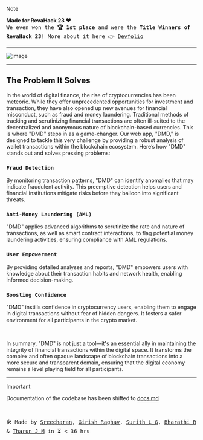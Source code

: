 > [!NOTE]
> **Made for RevaHack 23 ❤️** <br>
> <samp> We even won the **🏆 1st place** and were the **Title Winners of RevaHack 23**! More about it here 👉 <a href="https://devfolio.co/projects/dmd-dirty-money-detector-54b2">Devfolio</a> </samp>

---

![image](https://github.com/sr2echa/dirty-moni-detector/assets/65058816/f2d86ce3-9d19-499a-bc6e-7ef83f8f7083)

---

## The Problem It Solves
In the world of digital finance, the rise of cryptocurrencies has been meteoric. While they offer unprecedented opportunities for investment and transaction, they have also opened up new avenues for financial misconduct, such as fraud and money laundering. Traditional methods of tracking and scrutinizing financial transactions are often ill-suited to the decentralized and anonymous nature of blockchain-based currencies. This is where "DMD" steps in as a game-changer.
Our web app, "DMD," is designed to tackle this very challenge by providing a robust analysis of wallet transactions within the blockchain ecosystem. Here’s how "DMD" stands out and solves pressing problems:

### `Fraud Detection`
By monitoring transaction patterns, "DMD" can identify anomalies that may indicate fraudulent activity. This preemptive detection helps users and financial institutions mitigate risks before they balloon into significant threats.

### `Anti-Money Laundering (AML)`
"DMD" applies advanced algorithms to scrutinize the rate and nature of transactions, as well as smart contract interactions, to flag potential money laundering activities, ensuring compliance with AML regulations.

### `User Empowerment`
By providing detailed analyses and reports, "DMD" empowers users with knowledge about their transaction habits and network health, enabling informed decision-making.

### `Boosting Confidence`
"DMD" instills confidence in cryptocurrency users, enabling them to engage in digital transactions without fear of hidden dangers. It fosters a safer environment for all participants in the crypto market.

<br>

In summary, "DMD" is not just a tool—it's an essential ally in maintaining the integrity of financial transactions within the digital space. It transforms the complex and often opaque landscape of blockchain transactions into a more secure and transparent domain, ensuring that the digital economy remains a level playing field for all participants.

---

> [!IMPORTANT]
> Documentation of the codebase has been shifted to [docs.md](./docs.md)

<br>

<samp>
  
🛠️ Made by [Sreecharan](https://github.com/sr2echa), [Girish Raghav](https://github.com/wreckage0907), [Surith L G](https://github.com/lgsurith), [Bharathi R](https://github.com/vampbrain) & [Tharun J M](https://github.com/jmt-genius) in ⏳ < 36 hrs

</samp>
